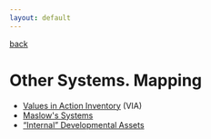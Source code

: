 ```yaml
---
layout: default
---
```

[back](./)

# Other Systems. Mapping

- [Values in Action Inventory](systems/via.md) (VIA)
- [Maslow's Systems](systems/maslow.md)
- [“Internal” Developmental Assets](systems/development.md)
